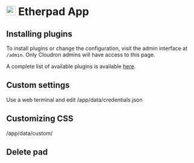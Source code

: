 # <img src="/img/etherpad-logo.png" width="25px"> Etherpad App

## Installing plugins

To install plugins or change the configuration, visit the admin
interface at `/admin`. Only Cloudron admins will have access to
this page.

A complete list of available plugins is available [here](https://static.etherpad.org/plugins.html).

## Custom settings

Use a web terminal and edit /app/data/credentials.json

## Customizing CSS

/app/data/custom/

## Delete pad

